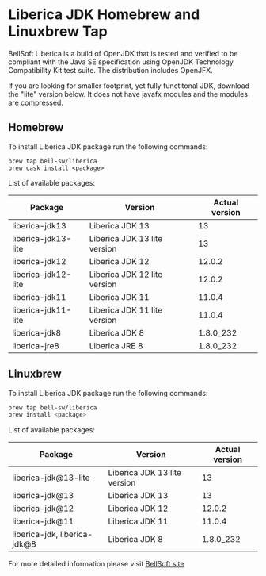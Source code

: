# Liberica JDK Homebrew and Linuxbrew Tap

BellSoft Liberica is a build of OpenJDK that is tested and verified to be compliant with the Java SE specification using OpenJDK Technology Compatibility Kit test suite. The distribution includes OpenJFX.

If you are looking for smaller footprint, yet fully functitonal JDK, download the "lite" version below.
It does not have javafx modules and the modules are compressed.

## Homebrew

To install Liberica JDK package run the following commands:

```shell
brew tap bell-sw/liberica
brew cask install <package>
```

List of available packages:

| Package | Version | Actual version |
| ------- | ------- | -------------- |
| liberica-jdk13 | Liberica JDK 13 | 13 |
| liberica-jdk13-lite | Liberica JDK 13 lite version | 13 |
| liberica-jdk12 | Liberica JDK 12 | 12.0.2 |
| liberica-jdk12-lite | Liberica JDK 12 lite version | 12.0.2 |
| liberica-jdk11 | Liberica JDK 11 | 11.0.4 |
| liberica-jdk11-lite | Liberica JDK 11 lite version | 11.0.4 |
| liberica-jdk8 | Liberica JDK 8 | 1.8.0_232 |
| liberica-jre8 | Liberica JRE 8 | 1.8.0_232 |

## Linuxbrew

To install Liberica JDK package run the following commands:

```sh
brew tap bell-sw/liberica
brew install <package>
```

List of available packages:

| Package | Version | Actual version |
| ------- | ------- | -------------- |
| liberica-jdk@13-lite | Liberica JDK 13 lite version | 13 |
| liberica-jdk@13 | Liberica JDK 13 | 13 |
| liberica-jdk@12 | Liberica JDK 12 | 12.0.2 |
| liberica-jdk@11 | Liberica JDK 11 | 11.0.4 |
| liberica-jdk, liberica-jdk@8 | Liberica JDK 8 | 1.8.0_232 |

For more detailed information please visit [BellSoft site](https://bell-sw.com) 

